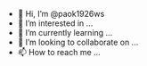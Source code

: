 - 👋 Hi, I’m @paok1926ws
- 👀 I’m interested in ...
- 🌱 I’m currently learning ...
- 💞️ I’m looking to collaborate on ...
- 📫 How to reach me ...

<!---
paok1926ws/paok1926ws is a ✨ special ✨ repository because its `README.md` (this file) appears on your GitHub profile.
You can click the Preview link to take a look at your changes.
--->
